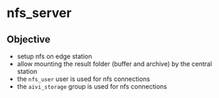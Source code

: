 # nfs_server

## Objective

- setup nfs on edge station
- allow mounting the result folder (buffer and archive) by the central station
- the `nfs_user` user is used for nfs connections
- the `aivi_storage` group is used for nfs connections

